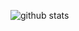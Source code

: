 ![github stats](https://github-readme-stats.vercel.app/api?username=Senpai-10&count_private=true&show_icons=true&theme=dark)
<br>
